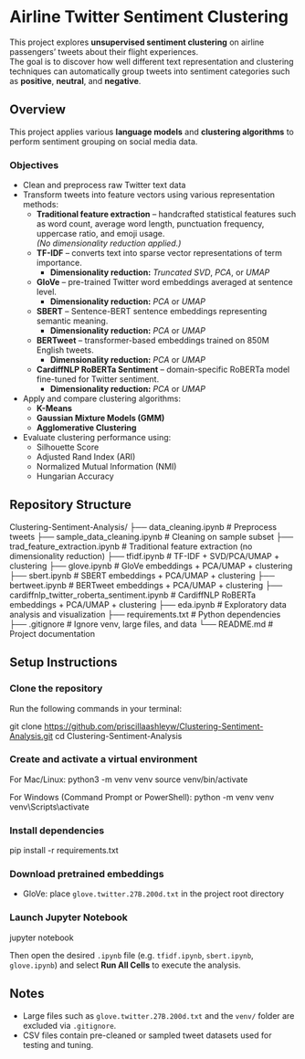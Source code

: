 # Airline Twitter Sentiment Clustering

This project explores **unsupervised sentiment clustering** on airline passengers’ tweets about their flight experiences.  
The goal is to discover how well different text representation and clustering techniques can automatically group tweets into sentiment categories such as **positive**, **neutral**, and **negative**.


## Overview

This project applies various **language models** and **clustering algorithms** to perform sentiment grouping on social media data.

### Objectives

- Clean and preprocess raw Twitter text data  
- Transform tweets into feature vectors using various representation methods:
  - **Traditional feature extraction** – handcrafted statistical features such as word count, average word length, punctuation frequency, uppercase ratio, and emoji usage.  
    *(No dimensionality reduction applied.)*
  - **TF-IDF** – converts text into sparse vector representations of term importance.  
    - **Dimensionality reduction:** *Truncated SVD*, *PCA*, or *UMAP*
  - **GloVe** – pre-trained Twitter word embeddings averaged at sentence level.  
    - **Dimensionality reduction:** *PCA* or *UMAP*
  - **SBERT** – Sentence-BERT sentence embeddings representing semantic meaning.  
    - **Dimensionality reduction:** *PCA* or *UMAP*
  - **BERTweet** – transformer-based embeddings trained on 850M English tweets.  
    - **Dimensionality reduction:** *PCA* or *UMAP*
  - **CardiffNLP RoBERTa Sentiment** – domain-specific RoBERTa model fine-tuned for Twitter sentiment.  
    - **Dimensionality reduction:** *PCA* or *UMAP*
- Apply and compare clustering algorithms:
  - **K-Means**
  - **Gaussian Mixture Models (GMM)**
  - **Agglomerative Clustering**
- Evaluate clustering performance using:
  - Silhouette Score  
  - Adjusted Rand Index (ARI)  
  - Normalized Mutual Information (NMI)  
  - Hungarian Accuracy 


## Repository Structure

Clustering-Sentiment-Analysis/
├── data_cleaning.ipynb             # Preprocess tweets 
├── sample_data_cleaning.ipynb      # Cleaning on sample subset
├── trad_feature_extraction.ipynb   # Traditional feature extraction (no dimensionality reduction)
├── tfidf.ipynb                     # TF-IDF + SVD/PCA/UMAP + clustering
├── glove.ipynb                     # GloVe embeddings + PCA/UMAP + clustering
├── sbert.ipynb                     # SBERT embeddings + PCA/UMAP + clustering
├── bertweet.ipynb                  # BERTweet embeddings + PCA/UMAP + clustering
├── cardiffnlp_twitter_roberta_sentiment.ipynb  # CardiffNLP RoBERTa embeddings + PCA/UMAP + clustering
├── eda.ipynb                       # Exploratory data analysis and visualization
├── requirements.txt                # Python dependencies
├── .gitignore                      # Ignore venv, large files, and data
└── README.md                       # Project documentation


## Setup Instructions

### Clone the repository

Run the following commands in your terminal:

git clone https://github.com/priscillaashleyw/Clustering-Sentiment-Analysis.git
cd Clustering-Sentiment-Analysis

### Create and activate a virtual environment

For Mac/Linux:
python3 -m venv venv
source venv/bin/activate

For Windows (Command Prompt or PowerShell):
python -m venv venv
venv\Scripts\activate

### Install dependencies

pip install -r requirements.txt

### Download pretrained embeddings

- GloVe: place `glove.twitter.27B.200d.txt` in the project root directory  

### Launch Jupyter Notebook
jupyter notebook

Then open the desired `.ipynb` file (e.g. `tfidf.ipynb`, `sbert.ipynb`, `glove.ipynb`) and select **Run All Cells** to execute the analysis.


## Notes

- Large files such as `glove.twitter.27B.200d.txt` and the `venv/` folder are excluded via `.gitignore`.
- CSV files contain pre-cleaned or sampled tweet datasets used for testing and tuning.